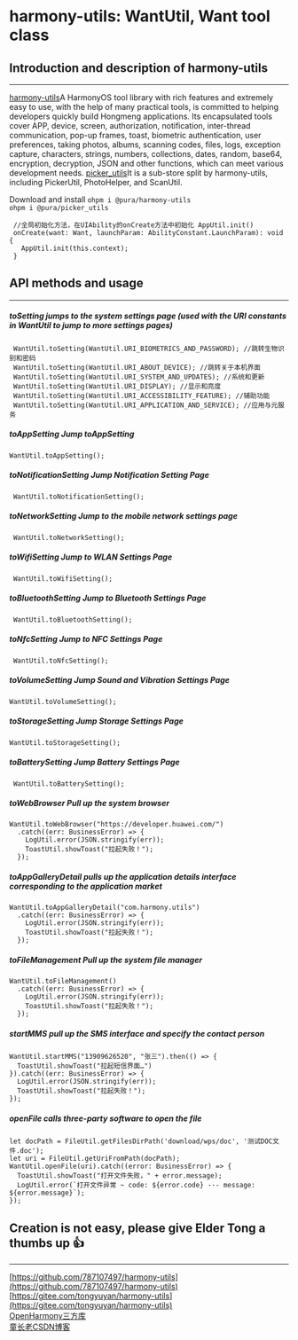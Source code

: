 # harmony-utils: WantUtil, Want tool class

## Introduction and description of harmony-utils

------
[harmony-utils](https://ohpm.openharmony.cn/#/cn/detail/@pura%2Fharmony-utils)A HarmonyOS tool library with rich features and extremely easy to use, with the help of many practical tools, is committed to helping developers quickly build Hongmeng applications. Its encapsulated tools cover APP, device, screen, authorization, notification, inter-thread communication, pop-up frames, toast, biometric authentication, user preferences, taking photos, albums, scanning codes, files, logs, exception capture, characters, strings, numbers, collections, dates, random, base64, encryption, decryption, JSON and other functions, which can meet various development needs.
[picker_utils](https://ohpm.openharmony.cn/#/cn/detail/@pura%2Fpicker_utils)It is a sub-store split by harmony-utils, including PickerUtil, PhotoHelper, and ScanUtil.

Download and install
`ohpm i @pura/harmony-utils`  
`ohpm i @pura/picker_utils`

 ```
  //全局初始化方法，在UIAbility的onCreate方法中初始化 AppUtil.init()
  onCreate(want: Want, launchParam: AbilityConstant.LaunchParam): void {
    AppUtil.init(this.context);
  }
 ```

## API methods and usage

------

##### toSetting jumps to the system settings page (used with the URI constants in WantUtil to jump to more settings pages)

```
 WantUtil.toSetting(WantUtil.URI_BIOMETRICS_AND_PASSWORD); //跳转生物识别和密码
 WantUtil.toSetting(WantUtil.URI_ABOUT_DEVICE); //跳转关于本机界面
 WantUtil.toSetting(WantUtil.URI_SYSTEM_AND_UPDATES); //系统和更新
 WantUtil.toSetting(WantUtil.URI_DISPLAY); //显示和亮度
 WantUtil.toSetting(WantUtil.URI_ACCESSIBILITY_FEATURE); //辅助功能
 WantUtil.toSetting(WantUtil.URI_APPLICATION_AND_SERVICE); //应用与元服务
```

##### toAppSetting Jump toAppSetting

```
WantUtil.toAppSetting();
```

##### toNotificationSetting Jump Notification Setting Page

```
 WantUtil.toNotificationSetting();
```

##### toNetworkSetting Jump to the mobile network settings page

```
 WantUtil.toNetworkSetting();
```

##### toWifiSetting Jump to WLAN Settings Page

```
 WantUtil.toWifiSetting();
```

##### toBluetoothSetting Jump to Bluetooth Settings Page

```
 WantUtil.toBluetoothSetting();
```

##### toNfcSetting Jump to NFC Settings Page

```
 WantUtil.toNfcSetting();
```

##### toVolumeSetting Jump Sound and Vibration Settings Page

```
WantUtil.toVolumeSetting();
```

##### toStorageSetting Jump Storage Settings Page

```
WantUtil.toStorageSetting();
```

##### toBatterySetting Jump Battery Settings Page

```
 WantUtil.toBatterySetting(); 
```

##### toWebBrowser Pull up the system browser

```
WantUtil.toWebBrowser("https://developer.huawei.com/")
  .catch((err: BusinessError) => {
    LogUtil.error(JSON.stringify(err));
    ToastUtil.showToast("拉起失败！");
  });
```

##### toAppGalleryDetail pulls up the application details interface corresponding to the application market

```
WantUtil.toAppGalleryDetail("com.harmony.utils")
  .catch((err: BusinessError) => {
    LogUtil.error(JSON.stringify(err));
    ToastUtil.showToast("拉起失败！");
  });
```

##### toFileManagement Pull up the system file manager

```
WantUtil.toFileManagement()
  .catch((err: BusinessError) => {
    LogUtil.error(JSON.stringify(err));
    ToastUtil.showToast("拉起失败！");
  });
```

##### startMMS pull up the SMS interface and specify the contact person

```
WantUtil.startMMS("13909626520", "张三").then(() => {
  ToastUtil.showToast("拉起短信界面…")
}).catch((err: BusinessError) => {
  LogUtil.error(JSON.stringify(err));
  ToastUtil.showToast("拉起失败！");
});
```

##### openFile calls three-party software to open the file

```
let docPath = FileUtil.getFilesDirPath('download/wps/doc', '测试DOC文件.doc');
let uri = FileUtil.getUriFromPath(docPath);
WantUtil.openFile(uri).catch((error: BusinessError) => {
  ToastUtil.showToast("打开文件失败，" + error.message);
  LogUtil.error(`打开文件异常 ~ code: ${error.code} -·- message: ${error.message}`);
});
```

## Creation is not easy, please give Elder Tong a thumbs up 👍

------
[https://github.com/787107497/harmony-utils](https://github.com/787107497/harmony-utils)   
[https://gitee.com/tongyuyan/harmony-utils](https://gitee.com/tongyuyan/harmony-utils)   
[OpenHarmony三方库](https://ohpm.openharmony.cn/#/cn/detail/@pura%2Fharmony-utils)   
[童长老CSDN博客](https://blog.csdn.net/qq_32922545)   
   


